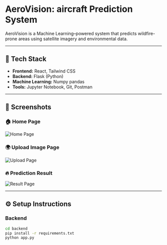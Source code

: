 #  AeroVision: aircraft Prediction System

AeroVision is a Machine Learning–powered system that predicts wildfire-prone areas using satellite imagery and environmental data.

---

## 🚀 Tech Stack
- **Frontend:** React, Tailwind CSS  
- **Backend:** Flask (Python)  
- **Machine Learning:** Numpy pandas   
- **Tools:** Jupyter Notebook, Git, Postman

---

## 📸 Screenshots

### 🏠 Home Page
![Home Page](images/home.png)

### 🌍 Upload Image Page
![Upload Page](images/upload.png)

### 🔥 Prediction Result
![Result Page](images/result.png)

---

## ⚙️ Setup Instructions

### Backend
```bash
cd backend
pip install -r requirements.txt
python app.py


